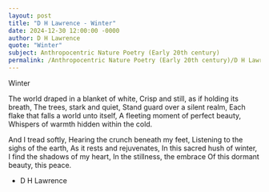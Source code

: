 ```yaml
---
layout: post
title: "D H Lawrence - Winter"
date: 2024-12-30 12:00:00 -0000
author: D H Lawrence
quote: "Winter"
subject: Anthropocentric Nature Poetry (Early 20th century)
permalink: /Anthropocentric Nature Poetry (Early 20th century)/D H Lawrence/D H Lawrence - Winter
---
```


Winter

The world draped in a blanket of white,
Crisp and still, as if holding its breath,
The trees, stark and quiet,
Stand guard over a silent realm,
Each flake that falls a world unto itself,
A fleeting moment of perfect beauty,
Whispers of warmth hidden within the cold.

And I tread softly,
Hearing the crunch beneath my feet,
Listening to the sighs of the earth,
As it rests and rejuvenates,
In this sacred hush of winter,
I find the shadows of my heart,
In the stillness, the embrace
Of this dormant beauty, this peace.

- D H Lawrence
